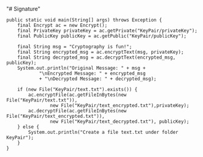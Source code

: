 "# Signature" 


	public static void main(String[] args) throws Exception {
		final Encrypt ac = new Encrypt();
		final PrivateKey privateKey = ac.getPrivate("KeyPair/privateKey");
		final PublicKey publicKey = ac.getPublic("KeyPair/publicKey");

		final String msg = "Cryptography is fun!";
		final String encrypted_msg = ac.encryptText(msg, privateKey);
		final String decrypted_msg = ac.decryptText(encrypted_msg, publicKey);
		System.out.println("Original Message: " + msg +
				"\nEncrypted Message: " + encrypted_msg
				+ "\nDecrypted Message: " + decrypted_msg);

		if (new File("KeyPair/text.txt").exists()) {
			ac.encryptFile(ac.getFileInBytes(new File("KeyPair/text.txt")),
					new File("KeyPair/text_encrypted.txt"),privateKey);
			ac.decryptFile(ac.getFileInBytes(new File("KeyPair/text_encrypted.txt")),
					new File("KeyPair/text_decrypted.txt"), publicKey);
		} else {
			System.out.println("Create a file text.txt under folder KeyPair");
		}
	}